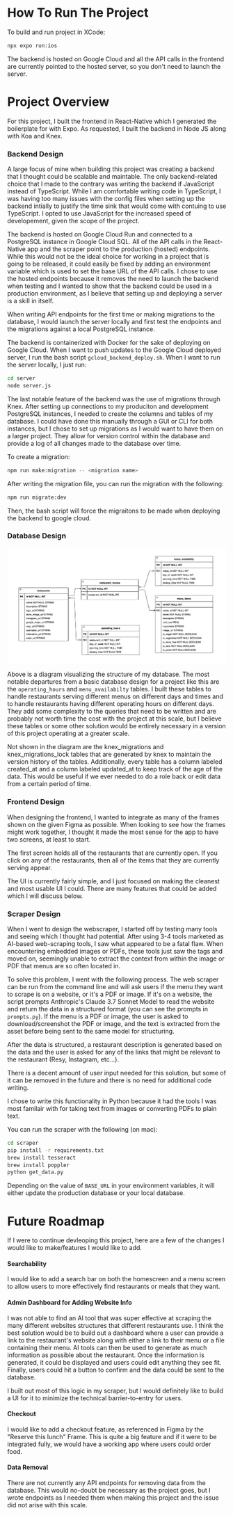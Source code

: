 # How To Run The Project

To build and run project in XCode:

```bash
npx expo run:ios
```

The backend is hosted on Google Cloud and all the API calls in the frontend are currently pointed to the hosted server, so you don't need to launch the server.

# Project Overview

For this project, I built the frontend in React-Native which I generated the boilerplate for with Expo. As requested, I built the backend in Node JS along with Koa and Knex.

### Backend Design

A large focus of mine when building this project was creating a backend that I thought could be scalable and maintable. The only backend-related choice that I made to the contrary was writing the backend if JavaScript instead of TypeScript. While I am comfortable writing code in TypeScript, I was having too many issues with the config files when setting up the backend intially to justify the time sink that would come with contuing to use TypeScript. I opted to use JavaScript for the increased speed of developement, given the scope of the project.

The backend is hosted on Google Cloud Run and connected to a PostgreSQL instance in Google Cloud SQL. All of the API calls in the React-Native app and the scraper point to the production (hosted) endpoints. While this would not be the ideal choice for working in a project that is going to be released, it could easily be fixed by adding an environment variable which is used to set the base URL of the API calls. I chose to use the hosted endpoints because it removes the need to launch the backend when testing and I wanted to show that the backend could be used in a production environment, as I believe that setting up and deploying a server is a skill in itself.

When writing API endpoints for the first time or making migrations to the database, I would launch the server locally and first test the endpoints and the migrations against a local PostgreSQL instance.

The backend is containerized with Docker for the sake of deploying on Google Cloud. When I want to push updates to the Google Cloud deployed server, I run the bash script `gcloud_backend_deploy.sh`. When I want to run the server locally, I just run:

```bash
cd server
node server.js
```

The last notable feature of the backend was the use of migrations through Knex. After setting up connections to my produciton and development PostgreSQL instances, I needed to create the columns and tables of my database. I could have done this manually through a GUI or CLI for both instances, but I chose to set up migrations as I would want to have them on a larger project. They allow for version control within the database and provide a log of all changes made to the database over time.

To create a migration:

```bash
npm run make:migration -- <migration name>
```

After writing the migration file, you can run the migration with the following:

```bash
npm run migrate:dev
```

Then, the bash script will force the migraitons to be made when deploying the backend to google cloud.

### Database Design

![Database Diagram](/DatabaseDiagram.png)

Above is a diagram visualizing the structure of my database. The most notable departures from a basic database design for a project like this are the `operating_hours` and `menu_availabilty` tables. I built these tables to handle restaurants serving different menus on different days and times and to handle restaurants having different operating hours on different days. They add some complexity to the queries that need to be written and are probably not worth time the cost with the project at this scale, but I believe these tables or some other solution would be entirely necessary in a version of this project operating at a greater scale.

Not shown in the diagram are the knex_migrations and knex_migrations_lock tables that are generated by knex to maintain the version history of the tables. Additionally, every table has a column labeled created_at and a column labeled updated_at to keep track of the age of the data. This would be useful if we ever needed to do a role back or edit data from a certain period of time.

### Frontend Design

When designing the frontend, I wanted to integrate as many of the frames shown on the given Figma as possible. When looking to see how the frames might work together, I thought it made the most sense for the app to have two screens, at least to start.

The first screen holds all of the restaurants that are currently open. If you click on any of the restaurants, then all of the items that they are currently serving appear.

The UI is currently fairly simple, and I just focused on making the cleanest and most usable UI I could. There are many features that could be added which I will discuss below.

### Scraper Design

When I went to design the webscraper, I started off by testing many tools and seeing which I thought had potential. After using 3-4 tools marketed as AI-based web-scraping tools, I saw what appeared to be a fatal flaw. When encountering embedded images or PDFs, these tools just saw the tags and moved on, seemingly unable to extract the context from within the image or PDF that menus are so often located in.

To solve this problem, I went with the following process. The web scraper can be run from the command line and will ask users if the menu they want to scrape is on a website, or it's a PDF or image. If it's on a website, the script prompts Anthropic's Claude 3.7 Sonnet Model to read the website and return the data in a structured format (you can see the prompts in `prompts.py`). If the menu is a PDF or image, the user is asked to download/screenshot the PDF or image, and the text is extracted from the asset before being sent to the same model for structuring.

After the data is structured, a restaurant description is generated based on the data and the user is asked for any of the links that might be relevant to the restaurant (Resy, Instagram, etc...).

There is a decent amount of user input needed for this solution, but some of it can be removed in the future and there is no need for additional code writing.

I chose to write this functionality in Python because it had the tools I was most familair with for taking text from images or converting PDFs to plain text.

You can run the scraper with the following (on mac):

```bash
cd scraper
pip install -r requirements.txt
brew install tesseract
brew install poppler
python get_data.py
```

Depending on the value of `BASE_URL` in your environment variables, it will either update the production database or your local database.

# Future Roadmap

If I were to continue devleoping this project, here are a few of the changes I would like to make/features I would like to add.

#### Searchability

I would like to add a search bar on both the homescreen and a menu screen to allow users to more effectively find restaurants or meals that they want.

#### Admin Dashboard for Adding Website Info

I was not able to find an AI tool that was super effective at scraping the many different websites structures that different restaurants use. I think the best solution would be to build out a dashboard where a user can provide a link to the restaurant's website along with either a link to their menu or a file containing their menu. AI tools can then be used to generate as much information as possible about the restaurant. Once the information is generated, it could be displayed and users could edit anything they see fit. Finally, users could hit a button to confirm and the data could be sent to the database.

I built out most of this logic in my scraper, but I would definitely like to build a UI for it to minimize the technical barrier-to-entry for users.

#### Checkout

I would like to add a checkout feature, as referenced in Figma by the "Reserve this lunch" Frame. This is quite a big feature and if it were to be integrated fully, we would have a working app where users could order food.

#### Data Removal

There are not currently any API endpoints for removing data from the database. This would no-doubt be necessary as the project goes, but I wrote endpoints as I needed them when making this project and the issue did not arise with this scale.
